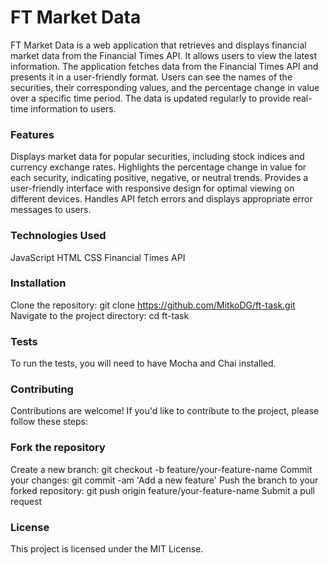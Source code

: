 # FT Market Data

FT Market Data is a web application that retrieves and displays financial market data from the Financial Times API. It allows users to view the latest information.
The application fetches data from the Financial Times API and presents it in a user-friendly format. Users can see the names of the securities, their corresponding values, and the percentage change in value over a specific time period. The data is updated regularly to provide real-time information to users.

### Features

Displays market data for popular securities, including stock indices and currency exchange rates.
Highlights the percentage change in value for each security, indicating positive, negative, or neutral trends.
Provides a user-friendly interface with responsive design for optimal viewing on different devices.
Handles API fetch errors and displays appropriate error messages to users.

### Technologies Used

JavaScript
HTML
CSS
Financial Times API

### Installation

Clone the repository: git clone https://github.com/MitkoDG/ft-task.git
Navigate to the project directory: cd ft-task

### Tests

To run the tests, you will need to have Mocha and Chai installed.

### Contributing

Contributions are welcome! If you'd like to contribute to the project, please follow these steps:

### Fork the repository

Create a new branch: git checkout -b feature/your-feature-name
Commit your changes: git commit -am 'Add a new feature'
Push the branch to your forked repository: git push origin feature/your-feature-name
Submit a pull request

### License

This project is licensed under the MIT License.
